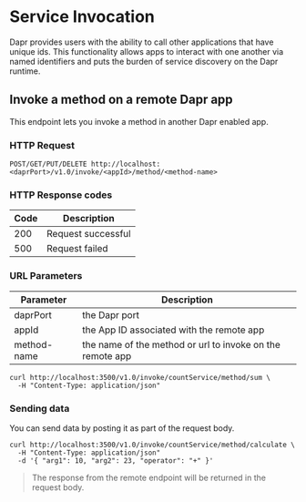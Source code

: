 # Service Invocation

Dapr provides users with the ability to call other applications that have unique ids.
This functionality allows apps to interact with one another via named identifiers and puts the burden of service discovery on the Dapr runtime.

## Invoke a method on a remote Dapr app

This endpoint lets you invoke a method in another Dapr enabled app.

### HTTP Request

```http
POST/GET/PUT/DELETE http://localhost:<daprPort>/v1.0/invoke/<appId>/method/<method-name>
```

### HTTP Response codes

Code | Description
---- | -----------
200  | Request successful
500  | Request failed

### URL Parameters

Parameter | Description
--------- | -----------
daprPort | the Dapr port
appId | the App ID associated with the remote app
method-name | the name of the method or url to invoke on the remote app

```shell
curl http://localhost:3500/v1.0/invoke/countService/method/sum \
  -H "Content-Type: application/json"
```

### Sending data

You can send data by posting it as part of the request body.

```shell
curl http://localhost:3500/v1.0/invoke/countService/method/calculate \
  -H "Content-Type: application/json"
  -d '{ "arg1": 10, "arg2": 23, "operator": "+" }'
```

> The response from the remote endpoint will be returned in the request body.
